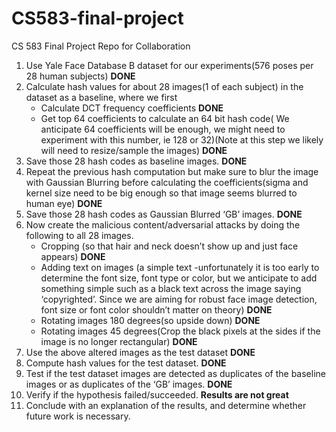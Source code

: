 # CS583-final-project
CS 583 Final Project Repo for Collaboration


1. Use Yale Face Database B dataset for our experiments(576 poses per 28 human subjects) **DONE**
2. Calculate hash values for about 28 images(1 of each subject) in the dataset as a baseline, where we first
	* Calculate DCT frequency coefficients **DONE**
	* Get top 64 coefficients to calculate an 64 bit hash code( We anticipate 64 coefficients will be enough, we might need to experiment with this number, ie 128 or 32)(Note at this step we likely will need to resize/sample the images) **DONE**
3. Save those 28 hash codes as baseline images. **DONE**
4. Repeat the previous hash computation but make sure to blur the image with Gaussian Blurring before calculating the coefficients(sigma and kernel size need to be big enough so that image seems blurred to human eye) **DONE**
5. Save those 28 hash codes as Gaussian Blurred ‘GB’ images. **DONE**
6. Now create the malicious content/adversarial attacks by doing the following to all 28 images.
	* Cropping (so that hair and neck doesn’t show up and just face appears) **DONE**
	* Adding text on images (a simple text -unfortunately it is too early to determine the font size, font type or color, but we anticipate to add something simple such as a black text across the image saying ‘copyrighted’. Since we are aiming for robust face image detection, font size or font color shouldn’t matter on theory) **DONE**
	* Rotating images 180 degrees(so upside down) **DONE**
	* Rotating images 45 degrees(Crop the black pixels at the sides if the image is no longer rectangular) **DONE**
7. Use the above altered images as the test dataset **DONE**
8. Compute hash values for the test dataset. **DONE**
9. Test if the test dataset images are detected as duplicates of the baseline images or as duplicates of the ‘GB’ images. **DONE**
10. Verify if the hypothesis failed/succeeded. **Results are not great**
11. Conclude with an explanation of the results, and determine whether future work is necessary.
